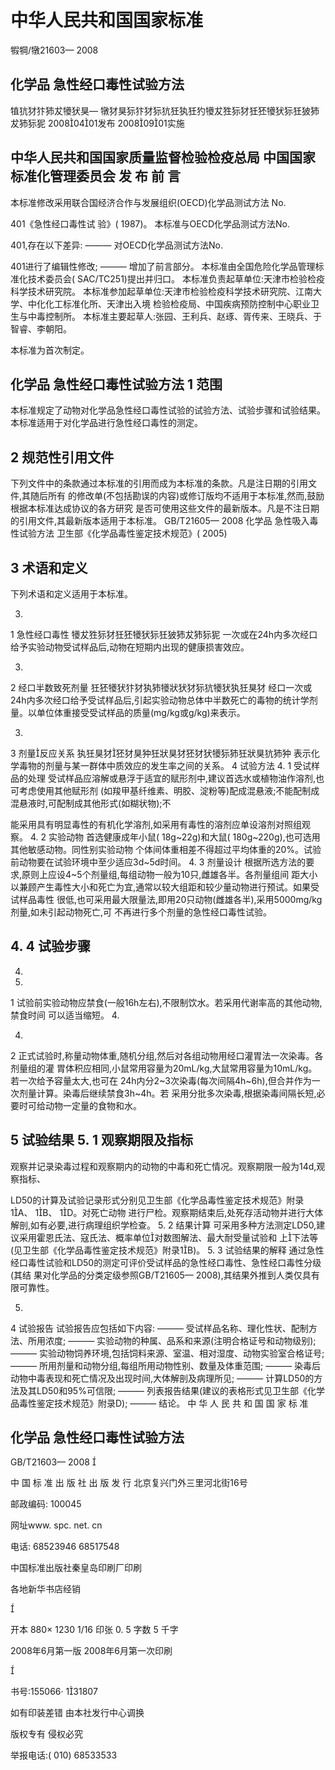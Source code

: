 # 中华人民共和国国家标准

犌犅/犜21603— 2008

## 化学品 急性经口毒性试验方法

犆犺犲犿犻犮犪犾狊— 犜犲狊狋犿犲狋犺狅犱狅犳犪犮狌狋犲狅狉犪犾狋狅狓犻犮犻狋狔
20080401发布
20080901实施

## 中华人民共和国国家质量监督检验检疫总局 中国国家标准化管理委员会 发 布 前  言

  本标准修改采用联合国经济合作与发展组织(OECD)化学品测试方法
No.

401《急性经口毒性试
验》(
1987)。
本标准与OECD化学品测试方法No.

401,存在以下差异:
——— 对OECD化学品测试方法No.

401进行了编辑性修改;
——— 增加了前言部分。 本标准由全国危险化学品管理标准化技术委员会(
SAC/TC251)提出并归口。
本标准负责起草单位:天津市检验检疫科学技术研究院。 本标准参加起草单位:天津市检验检疫科学技术研究院、江南大学、中化化工标准化所、天津出入境
检验检疫局、中国疾病预防控制中心职业卫生与中毒控制所。
本标准主要起草人:张园、王利兵、赵琢、胥传来、王晓兵、于智睿、李朝阳。

本标准为首次制定。

## 化学品 急性经口毒性试验方法 1 范围

本标准规定了动物对化学品急性经口毒性试验的试验方法、试验步骤和试验结果。 本标准适用于对化学品进行急性经口毒性的测定。

## 2 规范性引用文件

下列文件中的条款通过本标准的引用而成为本标准的条款。凡是注日期的引用文件,其随后所有
的修改单(不包括勘误的内容)或修订版均不适用于本标准,然而,鼓励根据本标准达成协议的各方研究 是否可使用这些文件的最新版本。凡是不注日期的引用文件,其最新版本适用于本标准。
GB/T21605— 2008 化学品 急性吸入毒性试验方法
卫生部《化学品毒性鉴定技术规范》(
2005)

## 3 术语和定义

  下列术语和定义适用于本标准。

3.
1
急性经口毒性 犪犮狌狋犲狅狉犪犾狋狅狓犻犮犻狋狔
一次或在24h内多次经口给予实验动物受试样品后,动物在短期内出现的健康损害效应。

3.
2
经口半数致死剂量 狅狉犪犾犿犲犱犻犪狀犾犲狋犺犪犾犱狅狊犲
经口一次或24h内多次经口给予受试样品后,引起实验动物总体中半数死亡的毒物的统计学剂
量。以单位体重接受受试样品的质量(mg/kg或g/kg)来表示。

3.
3
剂量反应关系 犱狅狊犲狉犲狊狆狅狀狊犲狉犲犾犪狋犻狅狀狊犺犻狆
表示化学毒物的剂量与某一群体中质效应的发生率之间的关系。
4 试验方法
4.
1 受试样品的处理
受试样品应溶解或悬浮于适宜的赋形剂中,建议首选水或植物油作溶剂,也可考虑使用其他赋形剂
(如羧甲基纤维素、明胶、淀粉等)配成混悬液;不能配制成混悬液时,可配制成其他形式(如糊状物);不

能采用具有明显毒性的有机化学溶剂,如采用有毒性的溶剂应单设溶剂对照组观察。
4.
2 实验动物
首选健康成年小鼠(
18g~22g)和大鼠(
180g~220g),也可选用其他敏感动物。同性别实验动物
个体间体重相差不得超过平均体重的20%。试验前动物要在试验环境中至少适应3d~5d时间。
4.
3 剂量设计
根据所选方法的要求,原则上应设4~5个剂量组,每组动物一般为10只,雌雄各半。各剂量组间
距大小以兼顾产生毒性大小和死亡为宜,通常以较大组距和较少量动物进行预试。如果受试样品毒性
很低,也可采用最大限量法,即用20只动物(雌雄各半),采用5000mg/kg剂量,如未引起动物死亡,可
不再进行多个剂量的急性经口毒性试验。

## 4. 4 试验步骤

4.

4.

1 试验前实验动物应禁食(一般16h左右),不限制饮水。若采用代谢率高的其他动物,禁食时间
可以适当缩短。
4.

4.

2 正式试验时,称量动物体重,随机分组,然后对各组动物用经口灌胃法一次染毒。各剂量组的灌
胃体积应相同,小鼠常用容量为20mL/kg,大鼠常用容量为10mL/kg。若一次给予容量太大,也可在
24h内分2~3次染毒(每次间隔4h~6h),但合并作为一次剂量计算。染毒后继续禁食3h~4h。若
采用分批多次染毒,根据染毒间隔长短,必要时可给动物一定量的食物和水。

## 5 试验结果 5. 1 观察期限及指标

观察并记录染毒过程和观察期内的动物的中毒和死亡情况。观察期限一般为14d,观察指标、

LD50的计算及试验记录形式分别见卫生部《化学品毒性鉴定技术规范》附录1A、
1B、
1D。对死亡动物
进行尸检。观察期结束后,处死存活动物并进行大体解剖,如有必要,进行病理组织学检查。
5.
2 结果计算
可采用多种方法测定LD50,建议采用霍恩氏法、寇氏法、概率单位对数图解法、最大耐受量试验和
上下法等(见卫生部《化学品毒性鉴定技术规范》附录1B)。
5.
3 试验结果的解释
通过急性经口毒性试验和LD50的测定可评价受试样品的急性经口毒性、急性经口毒性分级(其结
果对化学品的分类定级参照GB/T21605— 2008),其结果外推到人类仅具有限可靠性。

5.
4 试验报告
试验报告应包括如下内容: ——— 受试样品名称、理化性状、配制方法、所用浓度; ——— 实验动物的种属、品系和来源(注明合格证号和动物级别); ——— 实验动物饲养环境,包括饲料来源、室温、相对湿度、动物实验室合格证号; ——— 所用剂量和动物分组,每组所用动物性别、数量及体重范围; ——— 染毒后动物中毒表现和死亡情况及出现时间,大体解剖及病理所见;
——— 计算LD50的方法及其LD50和95%可信限; ——— 列表报告结果(建议的表格形式见卫生部《化学品毒性鉴定技术规范》附录D);
——— 结论。
中
华
人
民
共
和
国
国
家
标
准

## 化学品 急性经口毒性试验方法

GB/T21603— 2008


中
  国
     标
        准
           出
              版
                社
                   出
                      版
                         发
                            行
北京复兴门外三里河北街16号

邮政编码:
    100045

网址www.
       spc.
          net.
             cn

电话:
   68523946 68517548

中国标准出版社秦皇岛印刷厂印刷

各地新华书店经销



开本
   880× 1230
          1/16 印张
                 0.
                   5 字数
                        5
                          千字

2008年6月第一版 2008年6月第一次印刷



书号:155066· 131807

如有印装差错 由本社发行中心调换

版权专有 侵权必究

举报电话:(
    010)
      68533533

